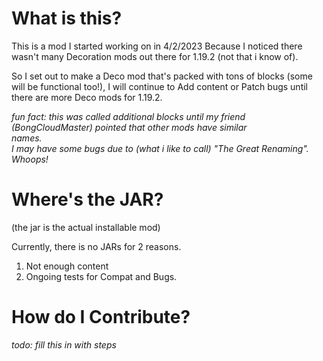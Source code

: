 # What is this?
This is a mod I started working on in 4/2/2023 Because I noticed there
wasn't many Decoration mods out there for 1.19.2 (not that i know of).

So I set out to make a Deco mod that's packed with tons of blocks
(some will be functional too!), I will continue to Add content or 
Patch bugs until there are more Deco mods for 1.19.2.

*fun fact: this was called additional blocks until my friend  
(BongCloudMaster) pointed that other mods have similar  
names.   
I may have some bugs due to (what i like to call) "The Great Renaming".  
Whoops!*

# Where's the JAR?
(the jar is the actual installable mod)

Currently, there is no JARs for 2 reasons.

1. Not enough content
2. Ongoing tests for Compat and Bugs.

# How do I Contribute?

*todo: fill this in with steps*

